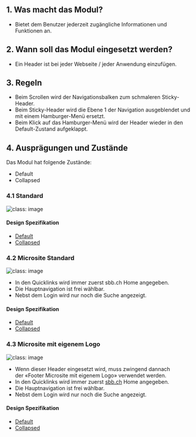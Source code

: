 ## 1. Was macht das Modul? 
* Bietet dem Benutzer jederzeit zugängliche Informationen und Funktionen an.

## 2. Wann soll das Modul eingesetzt werden?
* Ein Header ist bei jeder Webseite / jeder Anwendung einzufügen.

## 3. Regeln 
* Beim Scrollen wird der Navigationsbalken zum schmaleren Sticky-Header.
* Beim Sticky-Header wird die Ebene 1 der Navigation ausgeblendet und mit einem Hamburger-Menü ersetzt.
* Beim Klick auf das Hamburger-Menü wird der Header wieder in den Default-Zustand aufgeklappt.

## 4. Ausprägungen und Zustände 
Das Modul hat folgende Zustände:
* Default
* Collapsed

### 4.1 Standard
![](https://raw.githubusercontent.com/sbb-design-systems/sbb-design-system/master/website/modules/header/images/header_default.png 'class: image') 

#### Design Spezifikation
* [Default](https://sbb.invisionapp.com/d/main#/console/15744722/326985465/inspect)
* [Collapsed](https://sbb.invisionapp.com/d/main#/console/15744722/326985466/inspect)

### 4.2 Microsite Standard
![](https://raw.githubusercontent.com/sbb-design-systems/sbb-design-system/master/website/modules/header/images/header_microsite.png 'class: image') 
* In den Quicklinks wird immer zuerst sbb.ch Home angegeben.
* Die Hauptnavigation ist frei wählbar.
* Nebst dem Login wird nur noch die Suche angezeigt.

#### Design Spezifikation
* [Default](https://sbb.invisionapp.com/d/main#/console/15744722/326985467/inspect)
* [Collapsed](https://sbb.invisionapp.com/d/main#/console/15744722/326985468/inspect)

### 4.3 Microsite mit eigenem Logo
![](https://raw.githubusercontent.com/sbb-design-systems/sbb-design-system/master/website/modules/header/images/header_microsite_logo.png 'class: image') 
* Wenn dieser Header eingesetzt wird, muss zwingend dannach der «Footer Microsite mit eigenem Logo» verwendet werden.
* In den Quicklinks wird immer zuerst [sbb.ch](https://sbb.ch) Home angegeben.
* Die Hauptnavigation ist frei wählbar.
* Nebst dem Login wird nur noch die Suche angezeigt.

#### Design Spezifikation
* [Default](https://sbb.invisionapp.com/d/main#/console/15744722/326985469/inspect)
* [Collapsed](https://sbb.invisionapp.com/d/main#/console/15744722/326985470/inspect)